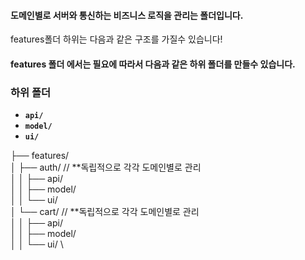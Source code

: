 #### 도메인별로 서버와 통신하는 비즈니스 로직을 관리는 폴더입니다.

features폴더 하위는 다음과 같은 구조를 가질수 있습니다!

#### features 폴더 에서는 필요에 따라서 다음과 같은 하위 폴더를 만들수 있습니다.

### 하위 폴더

- **`api/`**
- **`model/`**
- **`ui/`**

├── features/ \
│ ├── auth/ // **독립적으로 각각 도메인별로 관리\
│ │ ├── api/ \
│ │ ├── model/ \
│ │ └── ui/ \
│ └── cart/ // **독립적으로 각각 도메인별로 관리\
│ │ ├── api/ \
│ │ ├── model/ \
│ │ └── ui/ \
